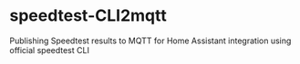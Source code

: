 # speedtest-CLI2mqtt
Publishing Speedtest results to MQTT for Home Assistant integration using official speedtest CLI
